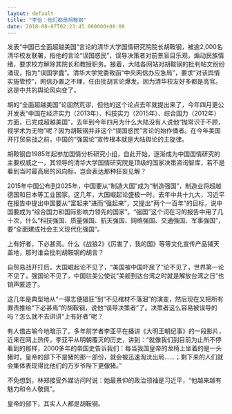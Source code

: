 ```yaml
---
layout: default
title: "李怡：他们都是胡鞍钢"
date: 2018-08-07T02:23:45.000000+08:00
---
```


发表“中国已全面超越美国”言论的清华大学国情研究院院长胡鞍钢，被逾2,000名清华校友联署，指他的言论“误国惑民”，误导决策者对前景盲目乐观，煽动民族情绪，要求校方解除其院长和教授职务。接着，大陆各网站对胡鞍钢的批判帖文纷纷涌现，指为“误国学蠹”。清华大学党委致函“中央网信办应急局”，要求“对该舆情实施管控”，网信办置之不理，任由批胡言论爆发。因为清华校友好多都是高官。这是中共的舆论风向变了。

胡的“全面超越美国”论固然荒谬，但他的这个论点去年就提出来了，今年四月更公开发表“中国在经济实力（2013年）、科技实力（2015年）、综合国力（2012年）方面，已完成超越美国”，去年到今年四月为什么大陆没有人说他“抛常识于不顾，视学术为无物”呢？因为胡鞍钢并非这个“误国惑民”言论的始作俑者。在今年美国开打贸易战之前，中国的“强国论”宣传根本就是大陆舆论的主旋律。

胡鞍钢自1985年起参加国情分析研究小组，自此开始，逐渐成为中国国情研究的主要权威之一，其领导的清华大学国情研究院是顶级的国家决策咨询智库，若不是看到当时最高层的风向标，岂会表达那种狂妄见解？

2015年中国公布到2025年，中国要从“制造大国”成为“制造强国”，制造业将超越德国和日本等工业国家。这几年，大国崛起论盛极一时。去年中共十九大，习近平在报告中提出中国要从“富起来”进而“强起来”，又提出“两个一百年”的目标，说中国要成为“综合国力和国际影响力领先的国家”。“强国”这个词在习的报告中用了几十次，什么“科技强国、质量强国、航天强国、网络强国、交通强国、军事强国”，要“全面建成社会主义现代化强国”。

上有好者，下必甚焉。什么《战狼2》《厉害了，我的国》等等文化宣传产品铺天盖地，那时谁会批判胡鞍钢的胡言？

自贸易战开打后，大国崛起论不见了，“美国被中国吓尿了”论不见了，世界第一论不见了，强国论不见了，中国驻美公使说“美舰到达台湾之时就是解放台湾之日”也销声匿迹了。

这几年是典型地从“一得志便猖狂”到“不见棺材不落泪”的演变，然后现在又把所有罪责推给“下必甚焉”的胡鞍钢，说他“误导决策者”了。决策者这么容易被误导的吗？怎么就不去讲讲“上有好者”呢？

有人借古喻今地暗示了。多年前学者李亚平在播讲《大明王朝纪事》的一段影片，近来在网上热传，李亚平从明朝覆灭的历史，讲到：“就像我们到目前为止所不停看到的那样，2000多年的帝国史告诉我们：每当我国皇帝的龙椅上坐着的是一头猪时，皇帝的部下不是猪的那一部份，就会被迅速淘汰出局……；剩下来的人们就会集体表现得比他们的万岁爷陛下更像猪。”

不免想到，林郑接受外媒访问时说：她最景仰的政治领袖是习近平，“他越来越有魅力和令人敬佩”。

皇帝的部下，其实人人都是胡鞍钢。


